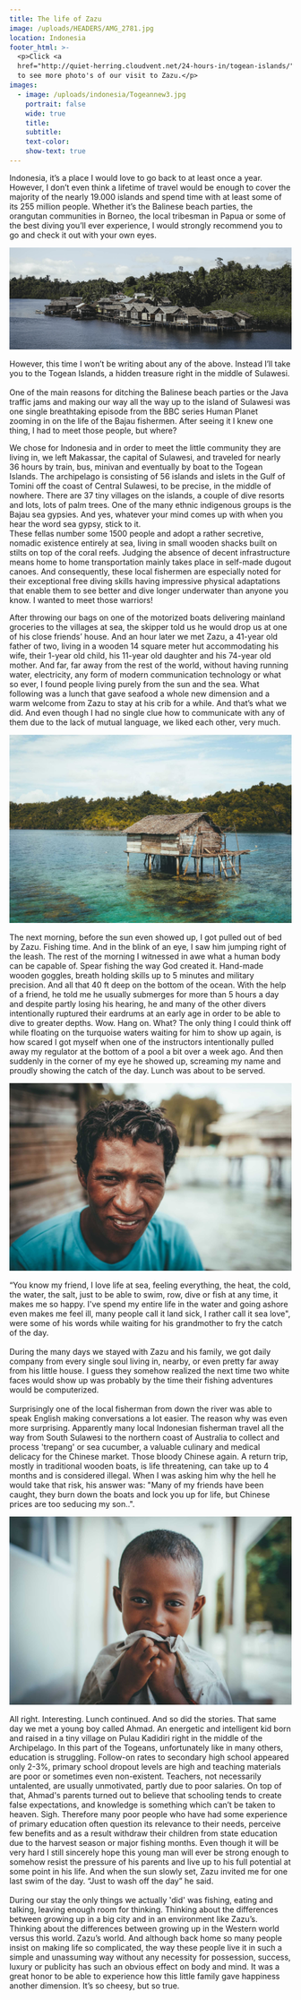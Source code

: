 ```yaml
---
title: The life of Zazu
image: /uploads/HEADERS/AMG_2781.jpg
location: Indonesia
footer_html: >-
  <p>Click <a
  href="http://quiet-herring.cloudvent.net/24-hours-in/togean-islands/">here</a>
  to see more photo's of our visit to Zazu.</p>
images:
  - image: /uploads/indonesia/Togeannew3.jpg
    portrait: false
    wide: true
    title:
    subtitle:
    text-color:
    show-text: true
---
```



Indonesia, it’s a place I would love to go back to at least once a year. However, I don’t even think a lifetime of travel would be enough to cover the majority of the nearly 19.000 islands and spend time with at least some of its 255 million people. Whether it’s the Balinese beach parties, the orangutan communities in Borneo, the local tribesman in Papua or some of the best diving you’ll ever experience, I would strongly recommend you to go and check it out with your own eyes.

![](/uploads/versions/amg-2781---x----2048-741x---.jpg)

However, this time I won’t be writing about any of the above. Instead I’ll take you to the Togean Islands, a hidden treasure right in the middle of Sulawesi. &nbsp;<br>One of the main reasons for ditching the Balinese beach parties or the Java traffic jams and making our way all the way up to the island of Sulawesi was one single breathtaking episode from the BBC series Human Planet zooming in on the life of the Bajau fishermen. After seeing it I knew one thing, I had to meet those people, but where?

We chose for Indonesia and in order to meet the little community they are living in, we left Makassar, the capital of Sulawesi, and traveled for nearly 36 hours by train, bus, minivan and eventually by boat to the Togean Islands. The archipelago is consisting of 56 islands and islets in the Gulf of Tomini off the coast of Central Sulawesi, to be precise, in the middle of nowhere. There are 37 tiny villages on the islands, a couple of dive resorts and lots, lots of palm trees. One of the many ethnic indigenous groups is the Bajau sea gypsies. And yes, whatever your mind comes up with when you hear the word sea gypsy, stick to it.&nbsp;<br>These fellas number some 1500 people and adopt a rather secretive, nomadic existence entirely at sea, living in small wooden shacks built on stilts on top of the coral reefs. Judging the absence of decent infrastructure means home to home transportation mainly takes place in self-made dugout canoes. And consequently, these local fishermen are especially noted for their exceptional free diving skills having impressive physical adaptations that enable them to see better and dive longer underwater than anyone you know. I wanted to meet those warriors!

After throwing our bags on one of the motorized boats delivering mainland groceries to the villages at sea, the skipper told us he would drop us at one of his close friends’ house. And an hour later we met Zazu, a 41-year old father of two, living in a wooden 14 square meter hut accommodating his wife, their 1-year old child, his 11-year old daughter and his 74-year old mother. And far, far away from the rest of the world, without having running water, electricity, any form of modern communication technology or what so ever, I found people living purely from the sun and the sea. What following was a lunch that gave seafood a whole new dimension and a warm welcome from Zazu to stay at his crib for a while. And that’s what we did. And even though I had no single clue how to communicate with any of them due to the lack of mutual language, we liked each other, very much.

![](/uploads/versions/togeannew4-1---x----2048-1365x---.jpg)

The next morning, before the sun even showed up, I got pulled out of bed by Zazu. Fishing time. And in the blink of an eye, I saw him jumping right of the leash. The rest of the morning I witnessed in awe what a human body can be capable of. Spear fishing the way God created it. Hand-made wooden goggles, breath holding skills up to 5 minutes and military precision. And all that 40 ft deep on the bottom of the ocean. With the help of a friend, he told me he usually submerges for more than 5 hours a day and despite partly losing his hearing, he and many of the other divers intentionally ruptured their eardrums at an early age in order to be able to dive to greater depths. Wow. Hang on. What? The only thing I could think off while floating on the turquoise waters waiting for him to show up again, is how scared I got myself when one of the instructors intentionally pulled away my regulator at the bottom of a pool a bit over a week ago. And then suddenly in the corner of my eye he showed up, screaming my name and proudly showing the catch of the day. Lunch was about to be served.

![](/uploads/versions/togeannew6-1---x----2048-1365x---.jpg)

“You know my friend, I love life at sea, feeling everything, the heat, the cold, the water, the salt, just to be able to swim, row, dive or fish at any time, it makes me so happy. I've spend my entire life in the water and going ashore even makes me feel ill, many people call it land sick, I rather call it sea love", were some of his words while waiting for his grandmother to fry the catch of the day.&nbsp;<br>&nbsp;<br>During the many days we stayed with Zazu and his family, we got daily company from every single soul living in, nearby, or even pretty far away from his little house. I guess they somehow realized the next time two white faces would show up was probably by the time their fishing adventures would be computerized. &nbsp;<br>&nbsp;<br>Surprisingly one of the local fisherman from down the river was able to speak English making conversations a lot easier. The reason why was even more surprising. Apparently many local Indonesian fisherman travel all the way from South Sulawesi to the northern coast of Australia to collect and process 'trepang' or sea cucumber, a valuable culinary and medical delicacy for the Chinese market. Those bloody Chinese again. A return trip, mostly in traditional wooden boats, is life threatening, can take up to 4 months and is considered illegal. When I was asking him why the hell he would take that risk, his answer was: "Many of my friends have been caught, they burn down the boats and lock you up for life, but Chinese prices are too seducing my son..".

![](/uploads/versions/togeannew17---x----2048-1365x---.jpg)

All right. Interesting. Lunch continued. And so did the stories. That same day we met a young boy called Ahmad. An energetic and intelligent kid born and raised in a tiny village on Pulau Kadidiri right in the middle of the Archipelago. In this part of the Togeans, unfortunately like in many others, education is struggling. Follow-on rates to secondary high school appeared only 2-3%, primary school dropout levels are high and teaching materials are poor or sometimes even non-existent. Teachers, not necessarily untalented, are usually unmotivated, partly due to poor salaries. On top of that, Ahmad's parents turned out to believe that schooling tends to create false expectations, and knowledge is something which can’t be taken to heaven. Sigh. Therefore many poor people who have had some experience of primary education often question its relevance to their needs, perceive few benefits and as a result withdraw their children from state education due to the harvest season or major fishing months. Even though it will be very hard I still sincerely hope this young man will ever be strong enough to somehow resist the pressure of his parents and live up to his full potential at some point in his life. And when the sun slowly set, Zazu invited me for one last swim of the day. “Just to wash off the day” he said. &nbsp;<br>&nbsp;<br>During our stay the only things we actually 'did' was fishing, eating and talking, leaving enough room for thinking. Thinking about the differences between growing up in a big city and in an environment like Zazu’s. Thinking about the differences between growing up in the Western world versus this world. Zazu’s world. And although back home so many people insist on making life so complicated, the way these people live it in such a simple and unassuming way without any necessity for possession, success, luxury or publicity has such an obvious effect on body and mind. It was a great honor to be able to experience how this little family gave happiness another dimension. It’s so cheesy, but so true.
